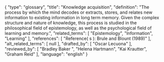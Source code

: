 {
    "type": "glossary",
    "title": "Knowledge acquisition",
    "definition": "The process by which the mind decodes or extracts, stores, and relates new information to existing information in long term memory. Given the complex structure and nature of knowledge, this process is studied in the philosophical field of epistemology, as well as the psychological field of learning and memory.",
    "related_terms": [
        "Epistemology",
        "Information",
        "Learning"
    ],
    "references": [
        "Reference( s ):  Brule and Blount (1989)"
    ],
    "alt_related_terms": [
        null
    ],
    "drafted_by": [
        "Oscar Lecuona"
    ],
    "reviewed_by": [
        "Bradley Baker ",
        "Helena Hartmann",
        "Kai Krautter",
        "Graham Reid"
    ],
    "language": "english"
}